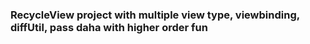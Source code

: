 
### RecycleView project with multiple view type, viewbinding, diffUtil, pass daha with higher order fun

